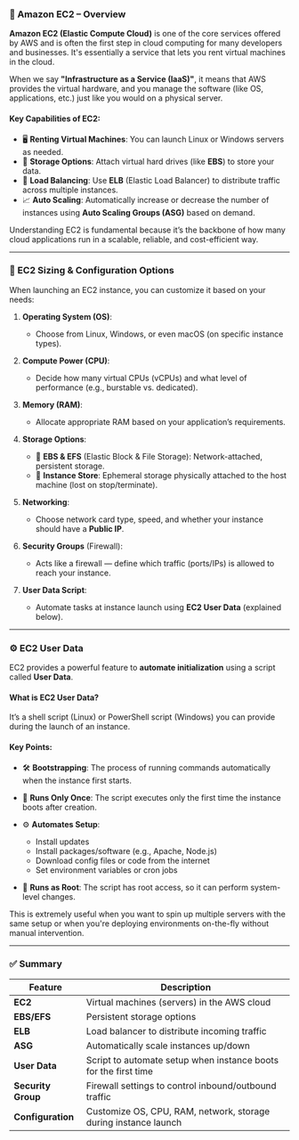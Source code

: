 

### 🔸 Amazon EC2 – Overview

**Amazon EC2 (Elastic Compute Cloud)** is one of the core services offered by AWS and is often the first step in cloud computing for many developers and businesses. It's essentially a service that lets you rent virtual machines in the cloud.

When we say **"Infrastructure as a Service (IaaS)"**, it means that AWS provides the virtual hardware, and you manage the software (like OS, applications, etc.) just like you would on a physical server.

#### Key Capabilities of EC2:

* 🖥 **Renting Virtual Machines**: You can launch Linux or Windows servers as needed.
* 💽 **Storage Options**: Attach virtual hard drives (like **EBS**) to store your data.
* 🔁 **Load Balancing**: Use **ELB** (Elastic Load Balancer) to distribute traffic across multiple instances.
* 📈 **Auto Scaling**: Automatically increase or decrease the number of instances using **Auto Scaling Groups (ASG)** based on demand.

Understanding EC2 is fundamental because it’s the backbone of how many cloud applications run in a scalable, reliable, and cost-efficient way.

---

### 🔧 EC2 Sizing & Configuration Options

When launching an EC2 instance, you can customize it based on your needs:

1. **Operating System (OS)**:

   * Choose from Linux, Windows, or even macOS (on specific instance types).

2. **Compute Power (CPU)**:

   * Decide how many virtual CPUs (vCPUs) and what level of performance (e.g., burstable vs. dedicated).

3. **Memory (RAM)**:

   * Allocate appropriate RAM based on your application’s requirements.

4. **Storage Options**:

   * 🧩 **EBS & EFS** (Elastic Block & File Storage): Network-attached, persistent storage.
   * 💾 **Instance Store**: Ephemeral storage physically attached to the host machine (lost on stop/terminate).

5. **Networking**:

   * Choose network card type, speed, and whether your instance should have a **Public IP**.

6. **Security Groups** (Firewall):

   * Acts like a firewall — define which traffic (ports/IPs) is allowed to reach your instance.

7. **User Data Script**:

   * Automate tasks at instance launch using **EC2 User Data** (explained below).

---

### ⚙️ EC2 User Data

EC2 provides a powerful feature to **automate initialization** using a script called **User Data**.

#### What is EC2 User Data?

It’s a shell script (Linux) or PowerShell script (Windows) you can provide during the launch of an instance.

#### Key Points:

* 🛠 **Bootstrapping**: The process of running commands automatically when the instance first starts.
* 🔁 **Runs Only Once**: The script executes only the first time the instance boots after creation.
* ⚙️ **Automates Setup**:

  * Install updates
  * Install packages/software (e.g., Apache, Node.js)
  * Download config files or code from the internet
  * Set environment variables or cron jobs
* 🔐 **Runs as Root**: The script has root access, so it can perform system-level changes.

This is extremely useful when you want to spin up multiple servers with the same setup or when you're deploying environments on-the-fly without manual intervention.

---

### ✅ Summary

| Feature            | Description                                                     |
| ------------------ | --------------------------------------------------------------- |
| **EC2**            | Virtual machines (servers) in the AWS cloud                     |
| **EBS/EFS**        | Persistent storage options                                      |
| **ELB**            | Load balancer to distribute incoming traffic                    |
| **ASG**            | Automatically scale instances up/down                           |
| **User Data**      | Script to automate setup when instance boots for the first time |
| **Security Group** | Firewall settings to control inbound/outbound traffic           |
| **Configuration**  | Customize OS, CPU, RAM, network, storage during instance launch |

